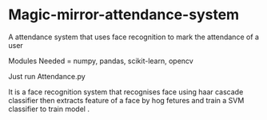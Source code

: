 # Magic-mirror-attendance-system
A attendance system that uses face recognition to mark the attendance of a user

Modules Needed = numpy, pandas, scikit-learn, opencv

Just run Attendance.py 

It is a face recognition system that recognises face using haar cascade classifier then extracts feature of a face by hog fetures
and train a SVM classifier to train model .

